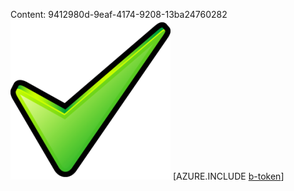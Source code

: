 Content: 9412980d-9eaf-4174-9208-13ba24760282![image](d9f62519-7d4d-4d6a-bdbc-7854a54ede6b.png)
[AZURE.INCLUDE [b-token](8f6a1f6d-0744-4f34-9f76-b066e9eed0dc.md)]
